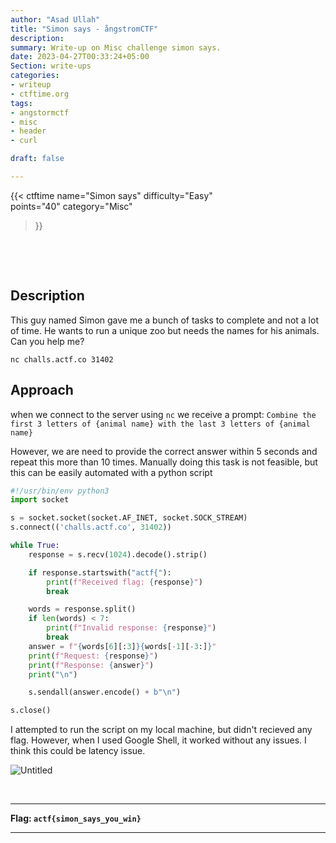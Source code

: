 ```yaml
---
author: "Asad Ullah"
title: "Simon says - ångstromCTF"
description: 
summary: Write-up on Misc challenge simon says.
date: 2023-04-27T00:33:24+05:00
Section: write-ups
categories:
- writeup
- ctftime.org
tags:
- angstormctf
- misc
- header
- curl

draft: false

---
```


{{< 
ctftime 
name="Simon says" 
difficulty="Easy"  
points="40"
category="Misc"
>}}

&nbsp;

&nbsp;


## Description

This guy named Simon gave me a bunch of tasks to complete and not a lot of time. He wants to run a unique zoo but needs the names for his animals. Can you help me?

`nc challs.actf.co 31402`

## Approach

when we connect to the server using `nc` we receive a prompt: `Combine the first 3 letters of {animal name} with the last 3 letters of {animal name}`   

However, we are need to provide the correct answer within 5 seconds and repeat this more than 10 times. Manually doing this task is not feasible, but this can be easily automated with a python script

```python
#!/usr/bin/env python3
import socket

s = socket.socket(socket.AF_INET, socket.SOCK_STREAM)
s.connect(('challs.actf.co', 31402))

while True:
    response = s.recv(1024).decode().strip()

    if response.startswith("actf{"):
        print(f"Received flag: {response}")
        break

    words = response.split()
    if len(words) < 7:
        print(f"Invalid response: {response}")
        break
    answer = f"{words[6][:3]}{words[-1][-3:]}"
    print(f"Request: {response}")
    print(f"Response: {answer}")
    print("\n")

    s.sendall(answer.encode() + b"\n")

s.close()
```

I attempted to run the script on my local machine, but didn't recieved any flag. However, when I used Google Shell, it worked without any issues. I think this could be latency issue.

![Untitled](/write-ups/ctftime/angstorm/google-shell.webp)

&nbsp;

---

**Flag: `actf{simon_says_you_win}`**

---

&nbsp;

&nbsp;
